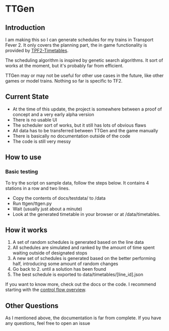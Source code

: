 # TTGen
## Introduction
I am making this so I can generate schedules for my trains in Transport Fever 2. It only covers the planning part, the in game functionality is provided by [TPF2-Timetables](https://github.com/IncredibleHannes/TPF2-Timetables).

The scheduling algorithm is inspired by genetic search algorithms. It sort of works at the moment, but it's probably far from efficient.

TTGen may or may not be useful for other use cases in the future, like other games or model trains. Nothing so far is specific to TF2. 

## Current State
 - At the time of this update, the project is somewhere between a proof of concept and a very early alpha version
 - There is no usable UI
 - The scheduler sort of works, but it still has lots of obvious flaws
 - All data has to be transferred between TTGen and the game manually
 - There is basically no documentation outside of the code
 - The code is still very messy

## How to use
### Basic testing
To try the script on sample data, follow the steps below. It contains 4 stations in a row and two lines.
 - Copy the contents of docs/testdata/ to /data
 - Run ttgen/ttgen.py
 - Wait (usually just about a minute)
 - Look at the generated timetable in your browser or at /data/timetables.

## How it works
 1. A set of random schedules is generated based on the line data
 2. All schedules are simulated and ranked by the amount of time spent waiting outside of designated stops
 3. A new set of schedules is generated based on the better performing half, introducing some amount of random changes
 4. Go back to 2. until a solution has been found
 5. The best schedule is exported to data/timetables/[line_id].json

If you want to know more, check out the docs or the code. I recommend starting with the [control flow overview](docs/control_flow.md).

## Other Questions
As I mentioned above, the documentation is far from complete. If you have any questions, feel free to open an issue 
